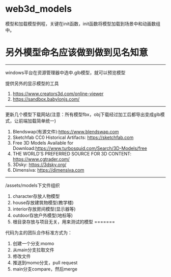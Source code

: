
# web3d_models

模型和加载模型例程，关键在init函数，init函数将模型加载到场景中和动画数组中。
# 另外模型命名应该做到做到见名知意
___
windows平台在资源管理器中选中.glb模型，就可以预览模型

提供另外的显示模型的工具
1. https://www.creators3d.com/online-viewer
2. https://sandbox.babylonjs.com/
---

更新几个模型下载网站(注意：所有模型fbx，obj下载经过加工后都导出变成glb模式，让前端加载简单统一)
1. Blendswap(有源文件):https://www.blendswap.com
2. Sketchfab CC0 Historical Artifacts: https://sketchfab.com
3. Free 3D Models Available for Download:https://www.turbosquid.com/Search/3D-Models/free
4. THE WORLD'S PREFERRED SOURCE FOR 3D CONTENT: https://www.cgtrader.com/
5. 3Dsky: https://3dsky.org/
6. Dimensiva:  https://dimensiva.com

---
/assets/models下文件组织
1. character存放人物模型
2. house存放建筑物模型(教学楼)
3. interior存放房间模型(显示器等)
4. outdoor存放户外模型(地标等)
5. 根目录存放与项目无关，用来测试的模型
=======

代码为主的团队合作标准方式为：
1. 创建一个分支:momo
2. 从main分支拉取文件
3. 修改文件
4. 推送到momo分支，pull request
5. main分支compare，然后merge


